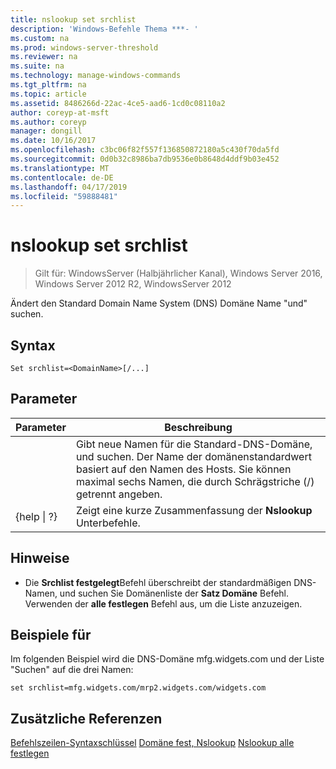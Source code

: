 ```yaml
---
title: nslookup set srchlist
description: 'Windows-Befehle Thema ***- '
ms.custom: na
ms.prod: windows-server-threshold
ms.reviewer: na
ms.suite: na
ms.technology: manage-windows-commands
ms.tgt_pltfrm: na
ms.topic: article
ms.assetid: 8486266d-22ac-4ce5-aad6-1cd0c08110a2
author: coreyp-at-msft
ms.author: coreyp
manager: dongill
ms.date: 10/16/2017
ms.openlocfilehash: c3bc06f82f557f136850872180a5c430f70da5fd
ms.sourcegitcommit: 0d0b32c8986ba7db9536e0b8648d4ddf9b03e452
ms.translationtype: MT
ms.contentlocale: de-DE
ms.lasthandoff: 04/17/2019
ms.locfileid: "59888481"
---
```

# <a name="nslookup-set-srchlist"></a>nslookup set srchlist

>Gilt für: WindowsServer (Halbjährlicher Kanal), Windows Server 2016, Windows Server 2012 R2, WindowsServer 2012

Ändert den Standard Domain Name System (DNS) Domäne Name "und" suchen.

## <a name="syntax"></a>Syntax
```
Set srchlist=<DomainName>[/...]
```
## <a name="parameters"></a>Parameter
|Parameter|Beschreibung|
|-------|--------|
|<DomainName>|Gibt neue Namen für die Standard-DNS-Domäne, und suchen. Der Name der domänenstandardwert basiert auf den Namen des Hosts. Sie können maximal sechs Namen, die durch Schrägstriche (/) getrennt angeben.|
|{help &#124; ?}|Zeigt eine kurze Zusammenfassung der **Nslookup** Unterbefehle.|
## <a name="remarks"></a>Hinweise
-   Die **Srchlist festgelegt**Befehl überschreibt der standardmäßigen DNS-Namen, und suchen Sie Domänenliste der **Satz Domäne** Befehl. Verwenden der **alle festlegen** Befehl aus, um die Liste anzuzeigen.
## <a name="BKMK_examples"></a>Beispiele für
Im folgenden Beispiel wird die DNS-Domäne mfg.widgets.com und der Liste "Suchen" auf die drei Namen:
```
set srchlist=mfg.widgets.com/mrp2.widgets.com/widgets.com
```
## <a name="additional-references"></a>Zusätzliche Referenzen
[Befehlszeilen-Syntaxschlüssel](command-line-syntax-key.md)
[Domäne fest, Nslookup](nslookup-set-domain.md)
[Nslookup alle festlegen](nslookup-set-all.md)
